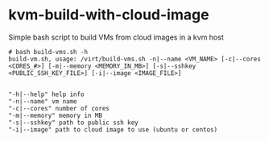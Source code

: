 # kvm-build-with-cloud-image
Simple bash script to build VMs from cloud images in a kvm host

```
# bash build-vms.sh -h
build-vm.sh, usage: /virt/build-vms.sh -n|--name <VM_NAME> [-c|--cores <CORES_#>] [-m|--memory <MEMORY_IN_MB>] [-s|--sshkey <PUBLIC_SSH_KEY_FILE>] [-i|--image <IMAGE_FILE>]


"-h|--help" help info
"-n|--name" vm name
"-c|--cores" number of cores
"-m|--memory" memory in MB
"-s|--sshkey" path to public ssh key
"-i|--image" path to cloud image to use (ubuntu or centos)

```